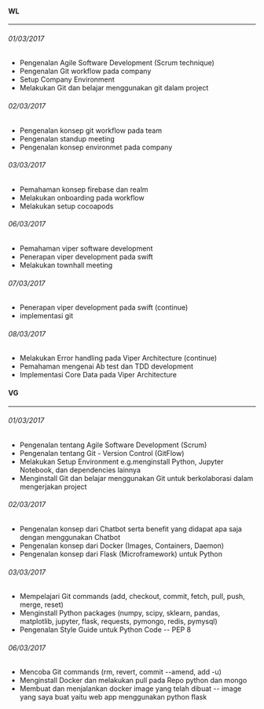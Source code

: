 #### WL
---
###### 01/03/2017
* Pengenalan Agile Software Development (Scrum technique)
* Pengenalan Git workflow pada company
* Setup Company Environment 
* Melakukan Git dan belajar menggunakan git dalam project

###### 02/03/2017
* Pengenalan konsep git workflow pada team
* Pengenalan standup meeting 
* Pengenalan konsep environmet pada company

###### 03/03/2017
* Pemahaman konsep firebase dan realm
* Melakukan onboarding pada workflow
* Melakukan setup cocoapods

###### 06/03/2017
* Pemahaman viper software development
* Penerapan viper development pada swift
* Melakukan townhall meeting

###### 07/03/2017
* Penerapan viper development pada swift (continue)
* implementasi git

###### 08/03/2017
* Melakukan Error handling pada Viper Architecture (continue)
* Pemahaman mengenai Ab test dan TDD development
* Implementasi Core Data pada Viper Architecture



#### VG
---
###### 01/03/2017
* Pengenalan tentang Agile Software Development (Scrum)
* Pengenalan tentang Git - Version Control (GitFlow)
* Melakukan Setup Environment e.g.menginstall Python, Jupyter Notebook, dan dependencies lainnya
* Menginstall Git dan belajar menggunakan Git untuk berkolaborasi dalam mengerjakan project

###### 02/03/2017
* Pengenalan konsep dari Chatbot serta benefit yang didapat apa saja dengan menggunakan Chatbot
* Pengenalan konsep dari Docker (Images, Containers, Daemon)
* Pengenalan konsep dari Flask (Microframework) untuk Python

###### 03/03/2017
* Mempelajari Git commands (add, checkout, commit, fetch, pull, push, merge, reset)
* Menginstall Python packages (numpy, scipy, sklearn, pandas, matplotlib, jupyter, flask, requests, pymongo, redis, pymysql)
* Pengenalan Style Guide untuk Python Code -- PEP 8

###### 06/03/2017
* Mencoba Git commands (rm, revert, commit --amend, add -u)
* Menginstall Docker dan melakukan pull pada Repo python dan mongo
* Membuat dan menjalankan docker image yang telah dibuat -- image yang saya buat yaitu web app menggunakan python flask
